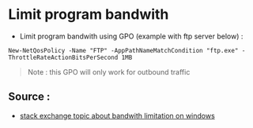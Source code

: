 # Limit program bandwith 

- Limit program bandwith using GPO (example with ftp server below) :
```
New-NetQosPolicy -Name "FTP" -AppPathNameMatchCondition "ftp.exe" -ThrottleRateActionBitsPerSecond 1MB
```
> Note : this GPO will only work for outbound traffic

## Source : 

- [stack exchange topic about bandwith limitation on windows](https://superuser.com/questions/135719/way-to-limit-bandwidth-of-programs-on-windows)


